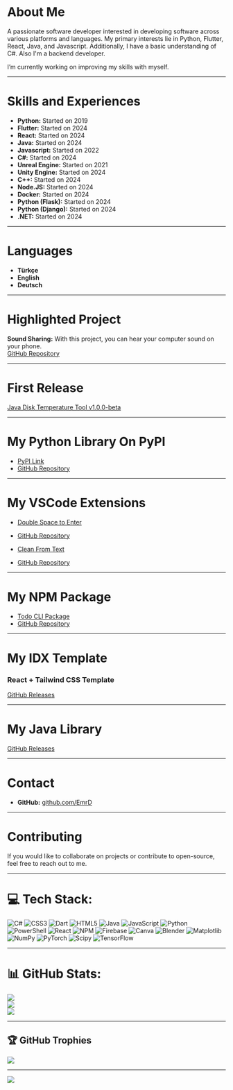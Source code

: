 # About Me
A passionate software developer interested in developing software across various platforms and languages. My primary interests lie in Python, Flutter, React, Java, and Javascript. Additionally, I have a basic understanding of C#. Also I'm a backend developer.

I’m currently working on improving my skills with myself.

---

# Skills and Experiences
- **Python:** Started on 2019  
- **Flutter:** Started on 2024  
- **React:** Started on 2024  
- **Java:** Started on 2024  
- **Javascript:** Started on 2022  
- **C#:** Started on 2024  
- **Unreal Engine:** Started on 2021  
- **Unity Engine:** Started on 2024  
- **C++:** Started on 2024  
- **Node.JS:** Started on 2024  
- **Docker:** Started on 2024  
- **Python (Flask):** Started on 2024  
- **Python (Django):** Started on 2024  
- **.NET:** Started on 2024  

---

# Languages
- **Türkçe**  
- **English**  
- **Deutsch**  

---

# Highlighted Project
**Sound Sharing:** With this project, you can hear your computer sound on your phone.  
[GitHub Repository](https://github.com/EmrD/Sound-Sharing)  

---

# First Release
[Java Disk Temperature Tool v1.0.0-beta](https://github.com/EmrD/java-get-disk-temp/releases/tag/v1.0.0-beta)  

---

# My Python Library On PyPI
- [PyPI Link](https://pypi.org/project/emr-password-manager/)  
- [GitHub Repository](https://github.com/EmrD/python-password-manager-library)
  
---

# My VSCode Extensions
- [Double Space to Enter](https://marketplace.visualstudio.com/items?itemName=EmrD.doublespacetoenter)  
- [GitHub Repository](https://github.com/EmrD/DoubleSpaceToEnterVSCode)  

- [Clean From Text](https://marketplace.visualstudio.com/items?itemName=EmrD.clean-from-text)  
- [GitHub Repository](https://github.com/EmrD/clear-hash-extention)  

---

# My NPM Package
- [Todo CLI Package](https://www.npmjs.com/package/todo-cli-package/v/latest)  
- [GitHub Repository](https://github.com/EmrD/todo-cli-npm)  

---

# My IDX Template
### React + Tailwind CSS Template
[GitHub Releases](https://github.com/EmrD/idx-react-template/releases)  

---

# My Java Library
[GitHub Releases](https://github.com/EmrD/java-logging-package/releases/latest)  

---

# Contact
- **GitHub:** [github.com/EmrD](https://github.com/EmrD)  

---

# Contributing
If you would like to collaborate on projects or contribute to open-source, feel free to reach out to me.

---

# 💻 Tech Stack:
![C#](https://img.shields.io/badge/c%23-%23239120.svg?style=for-the-badge&logo=csharp&logoColor=white) 
![CSS3](https://img.shields.io/badge/css3-%231572B6.svg?style=for-the-badge&logo=css3&logoColor=white) 
![Dart](https://img.shields.io/badge/dart-%230175C2.svg?style=for-the-badge&logo=dart&logoColor=white) 
![HTML5](https://img.shields.io/badge/html5-%23E34F26.svg?style=for-the-badge&logo=html5&logoColor=white) 
![Java](https://img.shields.io/badge/java-%23ED8B00.svg?style=for-the-badge&logo=openjdk&logoColor=white) 
![JavaScript](https://img.shields.io/badge/javascript-%23323330.svg?style=for-the-badge&logo=javascript&logoColor=%23F7DF1E) 
![Python](https://img.shields.io/badge/python-3670A0?style=for-the-badge&logo=python&logoColor=ffdd54) 
![PowerShell](https://img.shields.io/badge/PowerShell-%235391FE.svg?style=for-the-badge&logo=powershell&logoColor=white) 
![React](https://img.shields.io/badge/react-%2320232a.svg?style=for-the-badge&logo=react&logoColor=%2361DAFB) 
![NPM](https://img.shields.io/badge/NPM-%23CB3837.svg?style=for-the-badge&logo=npm&logoColor=white) 
![Firebase](https://img.shields.io/badge/firebase-a08021?style=for-the-badge&logo=firebase&logoColor=ffcd34) 
![Canva](https://img.shields.io/badge/Canva-%2300C4CC.svg?style=for-the-badge&logo=Canva&logoColor=white) 
![Blender](https://img.shields.io/badge/blender-%23F5792A.svg?style=for-the-badge&logo=blender&logoColor=white) 
![Matplotlib](https://img.shields.io/badge/Matplotlib-%23ffffff.svg?style=for-the-badge&logo=Matplotlib&logoColor=black) 
![NumPy](https://img.shields.io/badge/numpy-%23013243.svg?style=for-the-badge&logo=numpy&logoColor=white) 
![PyTorch](https://img.shields.io/badge/PyTorch-%23EE4C2C.svg?style=for-the-badge&logo=PyTorch&logoColor=white) 
![Scipy](https://img.shields.io/badge/SciPy-%230C55A5.svg?style=for-the-badge&logo=scipy&logoColor=%white) 
![TensorFlow](https://img.shields.io/badge/TensorFlow-%23FF6F00.svg?style=for-the-badge&logo=TensorFlow&logoColor=white) 

---

# 📊 GitHub Stats:
![](https://github-readme-stats.vercel.app/api?username=EmrD&theme=dark&hide_border=true&include_all_commits=false&count_private=false)  
![](https://github-readme-streak-stats.herokuapp.com/?user=EmrD&theme=dark&hide_border=true)  
![](https://github-readme-stats.vercel.app/api/top-langs/?username=EmrD&theme=dark&hide_border=true&include_all_commits=false&count_private=false&layout=compact)  

---

## 🏆 GitHub Trophies
![](https://github-profile-trophy.vercel.app/?username=EmrD&theme=radical&no-frame=false&no-bg=false&margin-w=4)  

---

[![](https://visitcount.itsvg.in/api?id=EmrD&icon=0&color=0)](https://visitcount.itsvg.in)  

<!-- Proudly created with GPRM ( https://gprm.itsvg.in ) -->
